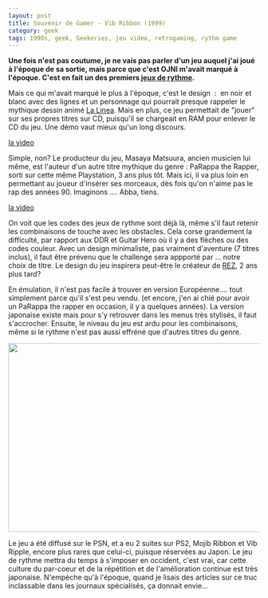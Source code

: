 ```yaml
---
layout: post
title: Souvenir de Gamer - Vib Ribbon (1999)
category: geek
tags: 1990s, geek, Geekeries, jeu video, retrogaming, rythm game
---
```

**Une fois n'est pas coutume, je ne vais pas parler d'un jeu auquel j'ai joué à l'époque de sa sortie, mais parce que c'est OJNI m'avait marqué à l'époque. C'est en fait un des premiers <a href="https://cheziceman.wordpress.com/2016/03/15/android-lost-in-harmony-et-les-jeux-de-rythme/">jeux de rythme</a>.**

Mais ce qui m'avait marqué le plus à l'époque, c'est le design  :  en noir et blanc avec des lignes et un personnage qui pourrait presque rappeler le mythique dessin animé <a href="https://fr.wikipedia.org/wiki/La_Linea">La Linea</a>. Mais en plus, ce jeu permettait de "jouer" sur ses propres titres sur CD, puisqu'il se chargeait en RAM pour enlever le CD du jeu. Une démo vaut mieux qu'un long discours.

[la video](https://www.youtube.com/watch?v=cFXz_xKQa40)

Simple, non? Le producteur du jeu, Masaya Matsuura, ancien musicien lui même, est l'auteur d'un autre titre mythique du genre : PaRappa the Rapper, sorti sur cette même Playstation, 3 ans plus tôt. Mais ici, il va plus loin en permettant au joueur d'insérer ses morceaux, dès fois qu'on n'aime pas le rap des années 90. Imaginons .... Abba, tiens.

[la video](https://www.youtube.com/watch?v=4ewR6R5JtXE)

On voit que les codes des jeux de rythme sont déjà là, même s'il faut retenir les combinaisons de touche avec les obstacles. Cela corse grandement la difficulté, par rapport aux DDR et Guitar Hero où il y a des flèches ou des codes couleur. Avec un design minimaliste, pas vraiment d'aventure (7 titres inclus), il faut être prévenu que le challenge sera appporté par ... notre choix de titre. Le design du jeu inspirera peut-être le créateur de <a href="https://fr.wikipedia.org/wiki/Rez">REZ</a>, 2 ans plus tard?

En émulation, il n'est pas facile à trouver en version Européenne.... tout simplement parce qu'il s'est peu vendu. (et encore, j'en ai chié pour avoir un PaRappa the rapper en occasion, il y a quelques années). La version japonaise existe mais pour s'y retrouver dans les menus très stylisés, il faut s'accrocher. Ensuite, le niveau du jeu est ardu pour les combinaisons, même si le rythme n'est pas aussi effréné que d'autres titres du genre.

<img class="aligncenter wp-image-20697 size-large" src="https://cheziceman.files.wordpress.com/2017/07/screenshot_2017-07-19-23-19-14.png?w=672" alt="" width="672" height="378" />

Le jeu a été diffusé sur le PSN, et a eu 2 suites sur PS2, Mojib Ribbon et Vib Ripple, encore plus rares que celui-ci, puisque réservées au Japon. Le jeu de rythme mettra du temps à s'imposer en occident, c'est vrai, car cette culture du par-coeur et de la répétition et de l'amélioration continue est très japonaise. N'empèche qu'à l'époque, quand je lisais des articles sur ce truc inclassable dans les journaux spécialisés, ça donnait envie...
